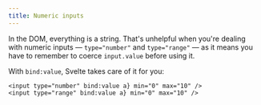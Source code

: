 ```yaml
---
title: Numeric inputs
---
```


In the DOM, everything is a string. That's unhelpful when you're dealing with numeric inputs — `type="number"` and `type="range"` — as it means you have to remember to coerce `input.value` before using it.

With `bind:value`, Svelte takes care of it for you:

```svelte
<input type="number" bind:value a} min="0" max="10" />
<input type="range" bind:value a} min="0" max="10" />
```
